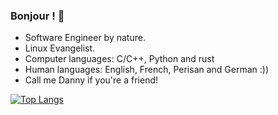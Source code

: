 ### Bonjour ! 👋

- Software Engineer by nature.
- Linux Evangelist.
- Computer languages: C/C++, Python and rust
- Human languages: English, French, Perisan and German :))
- Call me Danny if you're a friend!

[![Top Langs](https://github-readme-stats.vercel.app/api/top-langs/?username=dbvdb&hide_progress=true)](https://github.com/anuraghazra/github-readme-stats)

<!--
**dbvdb/dbvdb** is a ✨ _special_ ✨ repository because its `README.md` (this file) appears on your GitHub profile.

Here are some ideas to get you started:

- 🔭 I’m currently working on ...
- 🌱 I’m currently learning ...
- 👯 I’m looking to collaborate on ...
- 🤔 I’m looking for help with ...
- 💬 Ask me about ...
- 📫 How to reach me: ...
- 😄 Pronouns: ...
- ⚡ Fun fact: ...
-->
